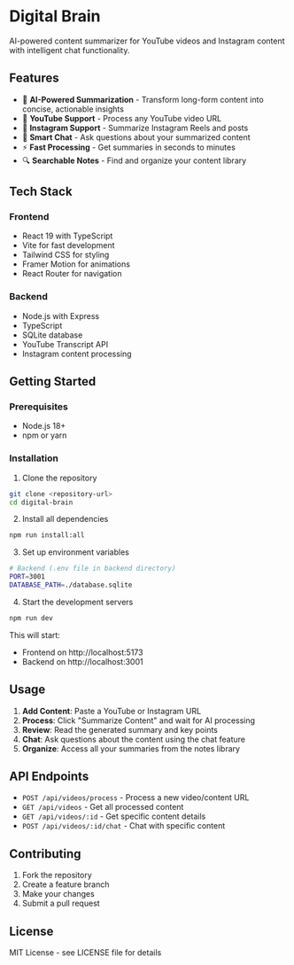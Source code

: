 # Digital Brain

AI-powered content summarizer for YouTube videos and Instagram content with intelligent chat functionality.

## Features

- 🧠 **AI-Powered Summarization** - Transform long-form content into concise, actionable insights
- 🎥 **YouTube Support** - Process any YouTube video URL
- 📱 **Instagram Support** - Summarize Instagram Reels and posts
- 💬 **Smart Chat** - Ask questions about your summarized content
- ⚡ **Fast Processing** - Get summaries in seconds to minutes
- 🔍 **Searchable Notes** - Find and organize your content library

## Tech Stack

### Frontend
- React 19 with TypeScript
- Vite for fast development
- Tailwind CSS for styling
- Framer Motion for animations
- React Router for navigation

### Backend
- Node.js with Express
- TypeScript
- SQLite database
- YouTube Transcript API
- Instagram content processing

## Getting Started

### Prerequisites
- Node.js 18+ 
- npm or yarn

### Installation

1. Clone the repository
```bash
git clone <repository-url>
cd digital-brain
```

2. Install all dependencies
```bash
npm run install:all
```

3. Set up environment variables
```bash
# Backend (.env file in backend directory)
PORT=3001
DATABASE_PATH=./database.sqlite
```

4. Start the development servers
```bash
npm run dev
```

This will start:
- Frontend on http://localhost:5173
- Backend on http://localhost:3001

## Usage

1. **Add Content**: Paste a YouTube or Instagram URL
2. **Process**: Click "Summarize Content" and wait for AI processing
3. **Review**: Read the generated summary and key points
4. **Chat**: Ask questions about the content using the chat feature
5. **Organize**: Access all your summaries from the notes library

## API Endpoints

- `POST /api/videos/process` - Process a new video/content URL
- `GET /api/videos` - Get all processed content
- `GET /api/videos/:id` - Get specific content details
- `POST /api/videos/:id/chat` - Chat with specific content

## Contributing

1. Fork the repository
2. Create a feature branch
3. Make your changes
4. Submit a pull request

## License

MIT License - see LICENSE file for details